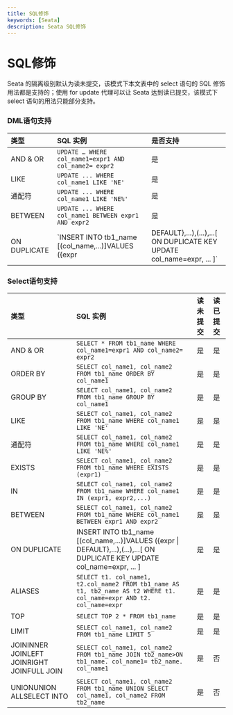 ```yaml
---
title: SQL修饰
keywords: [Seata]
description: Seata SQL修饰
---
```


# SQL修饰

Seata 的隔离级别默认为读未提交，该模式下本文表中的 select 语句的 SQL 修饰用法都是支持的；使用 for update 代理可以让 Seata 达到读已提交，该模式下 select 语句的用法只能部分支持。

### DML语句支持

| 类型         | SQL 实例                                                     | 是否支持 |
| :----------- | :----------------------------------------------------------- | :------- |
| AND & OR     | `UPDATE … WHERE col_name1=expr1 AND col_name2= expr2`        | 是       |
| LIKE         | `UPDATE ... WHERE col_name1 LIKE 'NE'`                       | 是       |
| 通配符       | `UPDATE ... WHERE col_name1 LIKE 'NE%'`                      | 是       |
| BETWEEN      | `UPDATE ... WHERE col_name1 BETWEEN expr1 AND expr2`         | 是       |
| ON DUPLICATE | `INSERT INTO tb1_name [(col_name,...)]VALUES ({expr | DEFAULT},...),(...),...[ ON DUPLICATE KEY UPDATE col_name=expr, ... ]` | 是       |

### Select语句支持

| 类型                                       | SQL 实例                                                     | 读未提交 | 读已提交 |
| :----------------------------------------- | :----------------------------------------------------------- | :------- | :------- |
| AND & OR                                   | `SELECT * FROM tb1_name WHERE col_name1=expr1 AND col_name2= expr2` | 是       | 是       |
| ORDER BY                                   | `SELECT col_name1, col_name2 FROM tb1_name ORDER BY col_name1` | 是       | 是       |
| GROUP BY                                   | `SELECT col_name1, col_name2 FROM tb1_name GROUP BY col_name1` | 是       | 是       |
| LIKE                                       | `SELECT col_name1, col_name2 FROM tb1_name WHERE col_name1 LIKE 'NE'` | 是       | 是       |
| 通配符                                     | `SELECT col_name1, col_name2 FROM tb1_name WHERE col_name1 LIKE 'NE%'` | 是       | 是       |
| EXISTS                                     | `SELECT col_name1, col_name2 FROM tb1_name WHERE EXISTS (expr1)` | 是       | 是       |
| IN                                         | `SELECT col_name1, col_name2 FROM tb1_name WHERE col_name1 IN (expr1, expr2,...)` | 是       | 是       |
| BETWEEN                                    | `SELECT col_name1, col_name2 FROM tb1_name WHERE col_name1 BETWEEN expr1 AND expr2` | 是       | 是       |
| ON DUPLICATE                               | INSERT INTO tb1_name [(col_name,...)]VALUES ({expr \| DEFAULT},...),(...),...[ ON DUPLICATE KEY UPDATE col_name=expr, ... ] | 是       | 是       |
| ALIASES                                    | `SELECT t1. col_name1, t2.col_name2 FROM tb1_name AS t1, tb2_name AS t2 WHERE t1. col_name=expr AND t2. col_name=expr` | 是       | 是       |
| TOP                                        | `SELECT TOP 2 * FROM tb1_name`                               | 是       | 是       |
| LIMIT                                      | `SELECT col_name1, col_name2 FROM tb1_name LIMIT 5`          | 是       | 是       |
| JOININNER JOINLEFT JOINRIGHT JOINFULL JOIN | `SELECT col_name1, col_name2 FROM tb1_name JOIN tb2_name>ON tb1_name. col_name1= tb2_name. col_name1` | 是       | 否       |
| UNIONUNION ALLSELECT INTO                  | `SELECT col_name1, col_name2 FROM tb1_name UNION SELECT col_name1, col_name2 FROM tb2_name` | 是       | 否       |